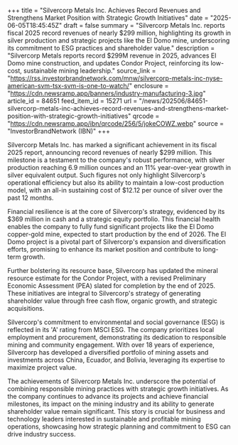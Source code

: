 +++
title = "Silvercorp Metals Inc. Achieves Record Revenues and Strengthens Market Position with Strategic Growth Initiatives"
date = "2025-06-05T18:45:45Z"
draft = false
summary = "Silvercorp Metals Inc. reports fiscal 2025 record revenues of nearly $299 million, highlighting its growth in silver production and strategic projects like the El Domo mine, underscoring its commitment to ESG practices and shareholder value."
description = "Silvercorp Metals reports record $299M revenue in 2025, advances El Domo mine construction, and updates Condor Project, reinforcing its low-cost, sustainable mining leadership."
source_link = "https://rss.investorbrandnetwork.com/mnw/silvercorp-metals-inc-nyse-american-svm-tsx-svm-is-one-to-watch/"
enclosure = "https://cdn.newsramp.app/banners/industry-manufacturing-3.jpg"
article_id = 84651
feed_item_id = 15271
url = "/news/202506/84651-silvercorp-metals-inc-achieves-record-revenues-and-strengthens-market-position-with-strategic-growth-initiatives"
qrcode = "https://cdn.newsramp.app/ibn/qrcode/256/5/jokeCOWZ.webp"
source = "InvestorBrandNetwork (IBN)"
+++

<p>Silvercorp Metals Inc. has marked a significant achievement in its fiscal 2025 report, announcing record revenues of nearly $299 million. This milestone is a testament to the company's robust performance, with silver production reaching 6.9 million ounces and an 11% year-over-year growth in silver equivalent output. Such figures not only highlight Silvercorp's operational efficiency but also its ability to maintain a low-cost production model, with an all-in sustaining cost of $12.12 per ounce of silver over the past 12 months.</p><p>Financial resilience is at the core of Silvercorp's strategy, evidenced by its $369 million in cash and a strategic equity portfolio. This financial health enables the company to fully fund significant projects like the El Domo copper-gold mine, expected to start production by the end of 2026. The El Domo project is a pivotal part of Silvercorp's expansion and diversification efforts, promising to enhance its market position and contribute to long-term growth.</p><p>Further bolstering its resource base, Silvercorp has updated the mineral resource estimate for the Condor Project, with a revised Preliminary Economic Assessment (PEA) slated for completion by the end of 2025. These initiatives are integral to Silvercorp's strategy of generating shareholder value through free cash flow, organic growth, and strategic acquisitions.</p><p>Silvercorp's commitment to environmental and social governance (ESG) is reflected in its 'A' rating from MSCI ESG. The company prioritizes local employment and procurement, demonstrating its dedication to responsible mining and community engagement. With over 18 years of experience, Silvercorp has developed a diversified portfolio of mining assets and investments across China, Ecuador, and Bolivia, leveraging its expertise to maximize project value.</p><p>The achievements of Silvercorp Metals Inc. underscore the potential of combining responsible mining practices with strategic growth initiatives. As the company continues to advance its projects and achieve financial milestones, its impact on the mining industry and its ability to generate shareholder value remain significant. This story is crucial for business and technology leaders interested in sustainable and profitable mining operations, showcasing how strategic planning and commitment to ESG can drive industry success.</p>